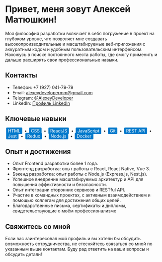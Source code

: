<!-- Заголовок -->
<h1>Привет, меня зовут Алексей Матюшкин!</h1>

<!-- Описание о себе -->
<p>
  Моя философия разработки включает в себя погружение в проект на глубоком уровне, что позволяет мне создавать высокопроизводительные и масштабируемые веб-приложения с аккуратным кодом и удобным пользовательским интерфейсом. Нахожусь в поиске постоянного места работы, где смогу применить и дальше расширять свои профессиональные навыки.
</p>

<!-- Контакты -->
<h2>Контакты</h2>
<ul>
  <li>Телефон: +7 (927) 041-79-79</li>
  <li>Email: <a href="mailto:alexeydevelopermm@gmail.com">alexeydevelopermm@gmail.com</a></li>
  <li>Telegram: <a href="https://t.me/AlexeyDeveloper">@AlexeyDeveloper</a></li>
  <li>LinkedIn: <a href="https://www.linkedin.com/in/aleksei-matiushkin-dev/">Профиль LinkedIn</a></li>
</ul>

<!-- Ключевые навыки -->
<!-- Ключевые навыки -->
<h2>Ключевые навыки</h2>
<p>
  <span class="skill">HTML</span> •
  <span class="skill">CSS</span> •
  <span class="skill">ReactJS</span> •
  <span class="skill">JavaScript</span> •
  <span class="skill">Git</span> •
  <span class="skill">REST API</span> •
  <span class="skill">Jest</span> •
  <span class="skill">Redux</span> •
  <span class="skill">Node.js</span> •
  <span class="skill">Docker</span>
</p>

<style>
  .skill {
    background-color: #007acc;
    color: white;
    padding: 2px 6px;
    border-radius: 3px;
    margin: 0 3px;
  }
</style>

<!-- Опыт и достижения -->
<h2>Опыт и достижения</h2>
<ul>
  <li>Опыт Frontend разработки более 1 года.</li>
  <li>Фронтенд разработка: опыт работы с React, React Native, Vue 3.</li>
  <li>Бэкенд разработка: опыт работы с Node.js (Express.js, Nest.js).</li>
  <li>Успешное внедрение масштабируемых архитектур и API для повышения эффективности и безопасности.</li>
  <li>Опыт интеграции сторонних сервисов и RESTful API.</li>
  <li>Участие в командных проектах, с активным взаимодействием и помощью коллегам для достижения общих целей.</li>
  <li>Благодарственные письма, сертификаты и дипломы, свидетельствующие о моём профессионализме</li>
</ul>
<!-- Связь -->
<h2>Свяжитесь со мной</h2>
<p>
  Если вас заинтересовал мой профиль и вы хотели бы обсудить возможность сотрудничества, не стесняйтесь связаться со мной по указанным выше контактам. Буду рад ответить на ваши вопросы и обсудить детали!
</p>
